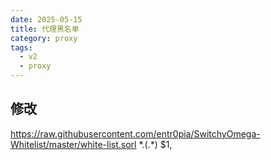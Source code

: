 ```yaml
---
date: 2025-05-15
title: 代理黑名单
category: proxy
tags:
  - v2
  - proxy
---
```


## 修改

https://raw.githubusercontent.com/entr0pia/SwitchyOmega-Whitelist/master/white-list.sorl
\*\.(.\*)
$1,
